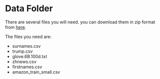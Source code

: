 # Data Folder

There are several files you will need. you can download them in zip format
from [here](https://drive.google.com/file/d/0B2hg7DTHpfLsdHhEUVhHWU5hUXc/view?usp=sharing).


The files you need are:

- surnames.csv
- trump.csv
- glove.6B.100d.txt
- zhnews.csv
- firstnames.csv
- amazon_train_small.csv
